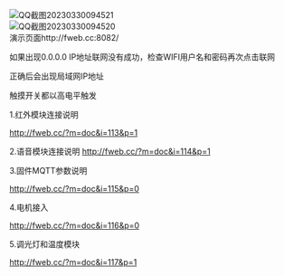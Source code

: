 ![QQ截图20230330094521](https://user-images.githubusercontent.com/48904755/236994307-0c8cfb77-0252-4d81-9e39-eb6eab7e8bb6.png)
<br>
![QQ截图20230330094520](https://user-images.githubusercontent.com/48904755/236994416-1811a295-6994-4ce0-bd21-38663ab6ef6c.png)
<br>
演示页面http://fweb.cc:8082/



如果出现0.0.0.0 IP地址联网没有成功，检查WIFI用户名和密码再次点击联网

正确后会出现局域网IP地址

触摸开关都以高电平触发

1.红外模块连接说明

http://fweb.cc/?m=doc&i=113&p=1

2.语音模块连接说明
http://fweb.cc/?m=doc&i=114&p=1

3.固件MQTT参数说明

http://fweb.cc/?m=doc&i=115&p=0

4.电机接入

http://fweb.cc/?m=doc&i=116&p=0

5.调光灯和温度模块

http://fweb.cc/?m=doc&i=117&p=1
